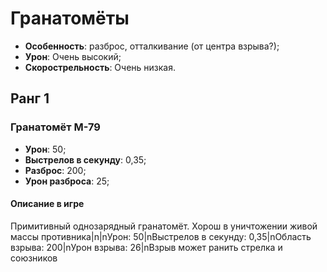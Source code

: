 # Гранатомёты

* **Особенность**: разброс, отталкивание (от центра взрыва?);
* **Урон**: Очень высокий;
* **Скорострельность**: Очень низкая.

## Ранг 1

### Гранатомёт M-79

* **Урон**: 50;
* **Выстрелов в секунду**: 0,35;
* **Разброс**: 200;
* **Урон разброса**: 25;

#### Описание в игре
Примитивный однозарядный гранатомёт. Хорош в уничтожении живой массы противника|n|nУрон: 50|nВыстрелов в секунду: 0,35|nОбласть взрыва: 200|nУрон взрыва: 26|nВзрыв может ранить стрелка и союзников